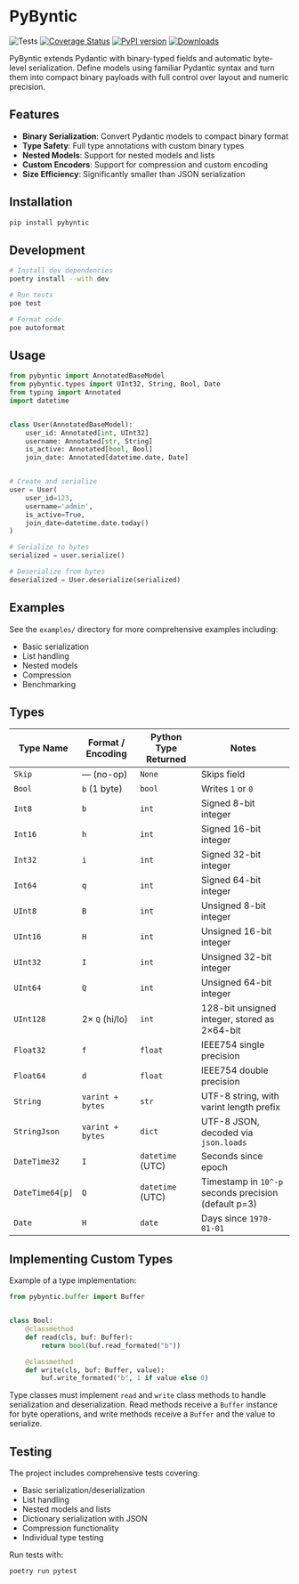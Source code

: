 # PyByntic

![Tests](https://github.com/sijokun/PyByntic/workflows/Tests/badge.svg)
[![Coverage Status](https://coveralls.io/repos/github/sijokun/PyByntic/badge.svg?branch=master)](https://coveralls.io/github/sijokun/PyByntic?branch=master)
[![PyPI version](https://badge.fury.io/py/PyByntic.svg)](https://badge.fury.io/py/PyByntic)
[![Downloads](https://static.pepy.tech/personalized-badge/PyByntic?period=total&units=international_system&left_color=grey&right_color=brightgreen&left_text=Downloads)](https://pepy.tech/project/PyByntic)


PyByntic extends Pydantic with binary-typed fields and automatic byte-level serialization. Define models using familiar Pydantic syntax and turn them into compact binary payloads with full control over layout and numeric precision.

## Features

- **Binary Serialization**: Convert Pydantic models to compact binary format
- **Type Safety**: Full type annotations with custom binary types
- **Nested Models**: Support for nested models and lists
- **Custom Encoders**: Support for compression and custom encoding
- **Size Efficiency**: Significantly smaller than JSON serialization

## Installation

```bash
pip install pybyntic
```

## Development

```bash
# Install dev dependencies
poetry install --with dev

# Run tests
poe test

# Format code
poe autoformat
```

## Usage

```python
from pybyntic import AnnotatedBaseModel
from pybyntic.types import UInt32, String, Bool, Date
from typing import Annotated
import datetime


class User(AnnotatedBaseModel):
	user_id: Annotated[int, UInt32]
	username: Annotated[str, String]
	is_active: Annotated[bool, Bool]
	join_date: Annotated[datetime.date, Date]


# Create and serialize
user = User(
	user_id=123,
	username='admin',
	is_active=True,
	join_date=datetime.date.today()
)

# Serialize to bytes
serialized = user.serialize()

# Deserialize from bytes
deserialized = User.deserialize(serialized)
```

## Examples

See the `examples/` directory for more comprehensive examples including:
- Basic serialization
- List handling
- Nested models
- Compression
- Benchmarking

## Types

| Type Name       | Format / Encoding | Python Type Returned | Notes                                                |
| --------------- |-------------------|----------------------|------------------------------------------------------|
| `Skip`          | — (no-op)         | `None`               | Skips field                                          |
| `Bool`          | `b` (1 byte)      | `bool`               | Writes `1` or `0`                                    |
| `Int8`          | `b`               | `int`                | Signed 8-bit integer                                 |
| `Int16`         | `h`               | `int`                | Signed 16-bit integer                                |
| `Int32`         | `i`               | `int`                | Signed 32-bit integer                                |
| `Int64`         | `q`               | `int`                | Signed 64-bit integer                                |
| `UInt8`         | `B`               | `int`                | Unsigned 8-bit integer                               |
| `UInt16`        | `H`               | `int`                | Unsigned 16-bit integer                              |
| `UInt32`        | `I`               | `int`                | Unsigned 32-bit integer                              |
| `UInt64`        | `Q`               | `int`                | Unsigned 64-bit integer                              |
| `UInt128`       | 2× `Q` (hi/lo)    | `int`                | 128-bit unsigned integer, stored as 2×64-bit         |
| `Float32`       | `f`               | `float`              | IEEE754 single precision                             |
| `Float64`       | `d`               | `float`              | IEEE754 double precision                             |
| `String`        | `varint + bytes`  | `str`                | UTF-8 string, with varint length prefix              |
| `StringJson`    | `varint + bytes`  | `dict`               | UTF-8 JSON, decoded via `json.loads`                 |
| `DateTime32`    | `I`               | `datetime` (UTC)     | Seconds since epoch                                  |
| `DateTime64[p]` | `Q`               | `datetime` (UTC)     | Timestamp in `10^-p` seconds precision (default p=3) |
| `Date`          | `H`               | `date`               | Days since `1970-01-01`                              |


## Implementing Custom Types
Example of a type implementation:

```python
from pybyntic.buffer import Buffer


class Bool:
	@classmethod
	def read(cls, buf: Buffer):
		return bool(buf.read_formated("b"))

	@classmethod
	def write(cls, buf: Buffer, value):
		buf.write_formated("b", 1 if value else 0)
```

Type classes must implement `read` and `write` class methods to handle serialization and deserialization.
Read methods receive a `Buffer` instance for byte operations, and write methods receive a `Buffer` and the value to serialize.

## Testing

The project includes comprehensive tests covering:
- Basic serialization/deserialization
- List handling
- Nested models and lists
- Dictionary serialization with JSON
- Compression functionality
- Individual type testing

Run tests with:
```bash
poetry run pytest
```


